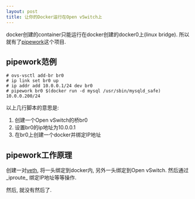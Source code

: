 ```yaml
---
layout: post
title: 让你的Docker运行在Open vSwitch上
---
```


docker创建的container只能运行在docker创建的docker0上(linux bridge).
所以就有了[pipework](https://github.com/PeerXu/pipework)这个项目.

## pipework范例


    # ovs-vsctl add-br br0
    # ip link set br0 up
    # ip addr add 10.0.0.1/24 dev br0
    # pipework br0 $(docker run -d mysql /usr/sbin/mysqld_safe) 10.0.0.200/24

以上几行脚本的意思是:

1. 创建一个Open vSwitch的桥br0
1. 设置br0的ip地址为10.0.0.1
1. 在br0上创建一个docker并绑定IP地址

## pipework工作原理

创建一对[veth](http://wangcong.org/blog/archives/1704), 将一头绑定到docker内, 另外一头绑定到Open vSwitch.
然后通过_iproute_ 绑定IP地址等等操作.

然后, 就没有然后了.
